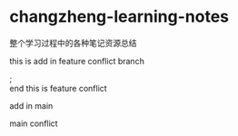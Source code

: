 # changzheng-learning-notes
整个学习过程中的各种笔记资源总结

this is add in feature conflict branch

;
\
end
this is feature conflict

add in main

main conflict
